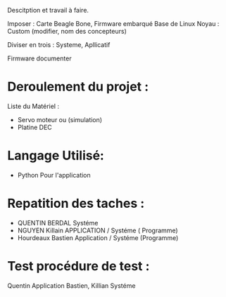 Descitption et travail à faire.

Imposer : Carte Beagle Bone, Firmware embarqué Base de Linux
Noyau : Custom (modifier, nom des concepteurs)

Diviser en trois : Systeme, Apllicatif 

Firmware documenter

# Deroulement du projet :

Liste du Matériel :
 - Servo moteur ou (simulation)
 - Platine DEC
 
# Langage Utilisé:
  - Python Pour l'application
  
  
# Repatition des taches :
  - QUENTIN BERDAL                   Systéme
  - NGUYEN Killain                  APPLICATION / Systéme ( Programme)                
  - Hourdeaux Bastien               Application / Systéme (Programme)
  
# Test procédure de test :
  Quentin       Application
  Bastien, Killian                  Systéme

